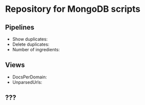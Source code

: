 # Repository for MongoDB scripts

## Pipelines
* Show duplicates:
* Delete duplicates:
* Number of ingredients:

## Views
* DocsPerDomain: 
* UnparsedUrls:

## ???